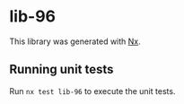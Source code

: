 # lib-96

This library was generated with [Nx](https://nx.dev).

## Running unit tests

Run `nx test lib-96` to execute the unit tests.
